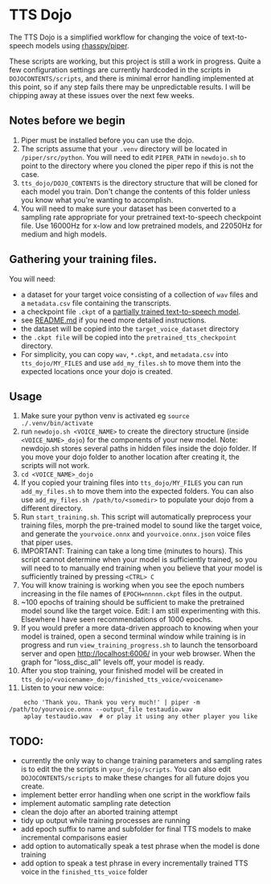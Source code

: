 # TTS Dojo

The TTS Dojo is a simplified workflow for changing the voice of text-to-speech models using [rhasspy/piper](https://github.com/rhasspy/piper).

These scripts are working, but this project is still a work in progress.   Quite a few configuration settings are currently hardcoded in the scripts in `DOJOCONTENTS/scripts`, and there is minimal error handling implemented at this point, so if any step fails there may be unpredictable results.   I will be chipping away at these issues over the next few weeks.


## Notes before we begin
1. Piper must be installed before you can use the dojo.
1. The scripts assume that your `.venv` directory will be located in `/piper/src/python`. You will need to edit `PIPER_PATH` in `newdojo.sh` to point to the directory where you cloned the piper repo if this is not the case.
3. `tts_dojo/DOJO_CONTENTS` is the directory structure that will be cloned for each model you train.  Don't change the contents of this folder unless you know what you're wanting to accomplish.
4. You will need to make sure your dataset has been converted to a sampling rate appropriate for your pretrained text-to-speech checkpoint file. Use 16000Hz for x-low and low pretrained models, and 22050Hz for medium and high models.


## Gathering your training files.
You will need: 
- a dataset for your target voice consisting of a collection of `wav` files and a `metadata.csv` file containing the transcripts.
- a checkpoint file `.ckpt` of a [partially trained text-to-speech model](https://huggingface.co/datasets/rhasspy/piper-checkpoints/tree/main).
- see [README.md](README.md) if you need more detailed instructions.
- the dataset will be copied into the `target_voice_dataset` directory
- the `.ckpt file` will be copied into the `pretrained_tts_checkpoint` directory.
- For simplicity, you can copy `wav`, `*.ckpt`, and `metadata.csv` into `tts_dojo/MY_FILES` and use `add_my_files.sh` to move them into the expected locations once your dojo is created.

## Usage
1. Make sure your python venv is activated eg `source ./.venv/bin/activate`
2. run `newdojo.sh <VOICE_NAME>` to create the directory structure (inside `<VOICE_NAME>_dojo`)  for the components of your new model.  Note: newdojo.sh stores several paths in hidden files inside the dojo folder.  If you move your dojo folder to another location after creating it, the scripts will not work.
3. `cd <VOICE_NAME>_dojo` 
4. If you copied your training files into `tts_dojo/MY_FILES` you can run `add_my_files.sh` to move them into the expected folders.  You can also use `add_my_files.sh /path/to/<somedir>` to populate your dojo from a different directory.
5. Run `start_training.sh`.  This script will automatically preprocess your training files, morph the pre-trained model to sound like the target voice, and generate the `yourvoice.onnx` and `yourvoice.onnx.json` voice files that piper uses.
6. IMPORTANT: Training can take a long time (minutes to hours).  This script cannot determine when your model is sufficiently trained, so you will need to to manually end training when you believe that your model is sufficiently trained by pressing `<CTRL> C`
7. You will know training is working when you see the epoch numbers increasing in the file names of `EPOCH=nnnnn.ckpt` files in the output.
8. ~100 epochs of training should be sufficient to make the pretrained model sound like the target voice.  Edit: I am still experimenting with this.  Elsewhere I have seen recommendations of 1000 epochs. 
9. If you would prefer a more data-driven approach to knowing when your model is trained, open a second terminal window while training is in progress and run `view_training_progress.sh` to launch the tensorboard server and open  [http://localhost:6006/](http://localhost:6006/) in your web browser.  When the graph for "loss_disc_all" levels off, your model is ready.
10. After you stop training, your finished model will be created in `tts_dojo/<voicename>_dojo/finished_tts_voice/<voicename>`
11. Listen to your new voice:
```
    echo 'Thank you. Thank you very much!' | piper -m /path/to/yourvoice.onnx --output_file testaudio.wav
    aplay testaudio.wav  # or play it using any other player you like
```

## TODO:
- currently the only way to change training parameters and sampling rates is to edit the the scripts in `your_dojo/scripts`.  You can also edit `DOJOCONTENTS/scripts` to make these changes for all future dojos you create.
- implement better error handling when one script in the workflow fails
- implement automatic sampling rate detection
- clean the dojo after an aborted training attempt
- tidy up output while training processes are running
- add epoch suffix to name and subfolder for final TTS models to make incremental comparisons easier
- add option to automatically speak a test phrase when the model is done training
- add option to speak a test phrase in every incrementally trained TTS voice in the `finished_tts_voice` folder
  


